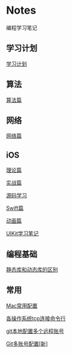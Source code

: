 # Notes

编程学习笔记

## 学习计划

[学习计划](./学习计划/学习计划.md)

## 算法

[算法篇](./算法/README.md)

## 网络

[网络篇](./网络/README.md)

## iOS

[理论篇](./iOS/理论篇/README.md)

[实战篇](./iOS/实战篇/README.md)

[源码学习](./iOS/源码学习/README.md)

[Swift篇](./iOS/Swift篇/README.md)

[动画篇](./iOS/动画篇/README.md)

[UIKit学习笔记](./iOS/UIKit/README.md)

## 编程基础

[静态库和动态库的区别](./编程基础/静态库和动态库区别.md)

## 常用

[Mac常用配置](./常用/Mac常用配置.md)

[各操作系统tcp连接命令行](./常用/tcp连接命令行.md)

[git本地配置多个远程账号](./常用/git本地配置多个远程账号.md)

[Git多账号配置[新]](./常用/Git多账号配置.md)
